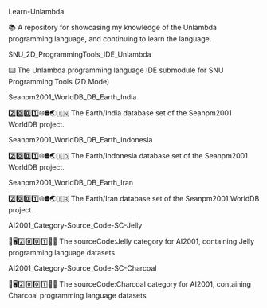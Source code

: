 
Learn-Unlambda

📚️ A repository for showcasing my knowledge of the Unlambda programming language, and continuing to learn the language. 

SNU_2D_ProgrammingTools_IDE_Unlambda

⌨️ The Unlambda programming language IDE submodule for SNU Programming Tools (2D Mode)

Seanpm2001_WorldDB_DB_Earth_India

2️⃣️0️⃣️0️⃣️1️⃣️🌐️🛢️🌏️🇮🇳️ The Earth/India database set of the Seanpm2001 WorldDB project.

Seanpm2001_WorldDB_DB_Earth_Indonesia

2️⃣️0️⃣️0️⃣️1️⃣️🌐️🛢️🌏️🇮🇩️ The Earth/Indonesia database set of the Seanpm2001 WorldDB project.

Seanpm2001_WorldDB_DB_Earth_Iran

2️⃣️0️⃣️0️⃣️1️⃣️🌐️🛢️🌏️🇮🇷️ The Earth/Iran database set of the Seanpm2001 WorldDB project.

AI2001_Category-Source_Code-SC-Jelly

🧠️🖥️2️⃣️0️⃣️0️⃣️1️⃣️💾️📜️ The sourceCode:Jelly category for AI2001, containing Jelly programming language datasets 

AI2001_Category-Source_Code-SC-Charcoal

🧠️🖥️2️⃣️0️⃣️0️⃣️1️⃣️💾️📜️ The sourceCode:Charcoal category for AI2001, containing Charcoal programming language datasets 

